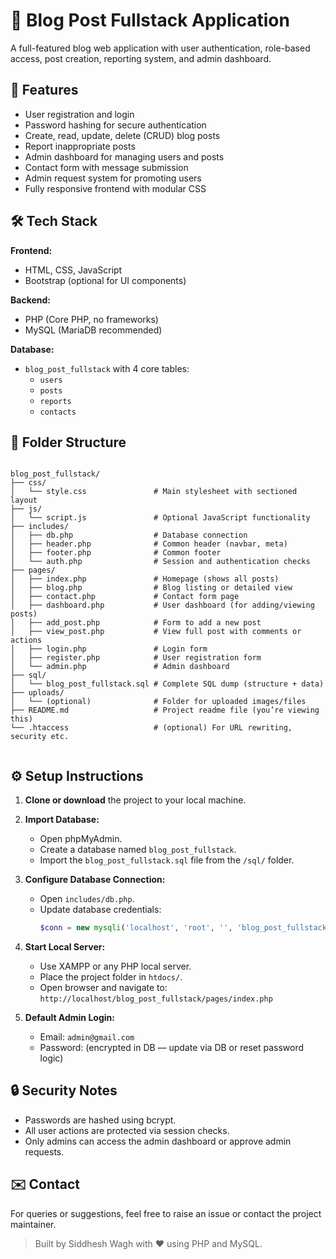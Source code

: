 # 📝 Blog Post Fullstack Application

A full-featured blog web application with user authentication, role-based access, post creation, reporting system, and admin dashboard.

## 🚀 Features

- User registration and login
- Password hashing for secure authentication
- Create, read, update, delete (CRUD) blog posts
- Report inappropriate posts
- Admin dashboard for managing users and posts
- Contact form with message submission
- Admin request system for promoting users
- Fully responsive frontend with modular CSS

## 🛠️ Tech Stack

**Frontend:**
- HTML, CSS, JavaScript
- Bootstrap (optional for UI components)

**Backend:**
- PHP (Core PHP, no frameworks)
- MySQL (MariaDB recommended)

**Database:**
- `blog_post_fullstack` with 4 core tables:
  - `users`
  - `posts`
  - `reports`
  - `contacts`

## 📁 Folder Structure

```

blog_post_fullstack/
├── css/
│   └── style.css               # Main stylesheet with sectioned layout
├── js/
│   └── script.js               # Optional JavaScript functionality
├── includes/
│   ├── db.php                  # Database connection
│   ├── header.php              # Common header (navbar, meta)
│   ├── footer.php              # Common footer
│   └── auth.php                # Session and authentication checks
├── pages/
│   ├── index.php               # Homepage (shows all posts)
│   ├── blog.php                # Blog listing or detailed view
│   ├── contact.php             # Contact form page
│   ├── dashboard.php           # User dashboard (for adding/viewing posts)
│   ├── add_post.php            # Form to add a new post
│   ├── view_post.php           # View full post with comments or actions
│   ├── login.php               # Login form
│   ├── register.php            # User registration form
│   └── admin.php               # Admin dashboard
├── sql/
│   └── blog_post_fullstack.sql # Complete SQL dump (structure + data)
├── uploads/
│   └── (optional)              # Folder for uploaded images/files
├── README.md                   # Project readme file (you’re viewing this)
└── .htaccess                   # (optional) For URL rewriting, security etc.


````

## ⚙️ Setup Instructions

1. **Clone or download** the project to your local machine.

2. **Import Database:**
   - Open phpMyAdmin.
   - Create a database named `blog_post_fullstack`.
   - Import the `blog_post_fullstack.sql` file from the `/sql/` folder.

3. **Configure Database Connection:**
   - Open `includes/db.php`.
   - Update database credentials:
     ```php
     $conn = new mysqli('localhost', 'root', '', 'blog_post_fullstack');
     ```

4. **Start Local Server:**
   - Use XAMPP or any PHP local server.
   - Place the project folder in `htdocs/`.
   - Open browser and navigate to:  
     `http://localhost/blog_post_fullstack/pages/index.php`

5. **Default Admin Login:**
   - Email: `admin@gmail.com`
   - Password: (encrypted in DB — update via DB or reset password logic)

## 🔒 Security Notes

- Passwords are hashed using bcrypt.
- All user actions are protected via session checks.
- Only admins can access the admin dashboard or approve admin requests.

## ✉️ Contact

For queries or suggestions, feel free to raise an issue or contact the project maintainer.

> Built by Siddhesh Wagh with ❤️ using PHP and MySQL.
